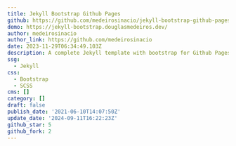 ```yaml
---
title: Jekyll Bootstrap Github Pages
github: https://github.com/medeirosinacio/jekyll-bootstrap-github-pages
demo: https://jekyll-bootstrap.douglasmedeiros.dev/
author: medeirosinacio
author_link: https://github.com/medeirosinacio
date: 2023-11-29T06:34:49.103Z
description: A complete Jekyll template with bootstrap for Github Pages!
ssg:
  - Jekyll
css:
  - Bootstrap
  - SCSS
cms: []
category: []
draft: false
publish_date: '2021-06-10T14:07:50Z'
update_date: '2024-09-11T16:22:23Z'
github_star: 5
github_fork: 2
---
```

